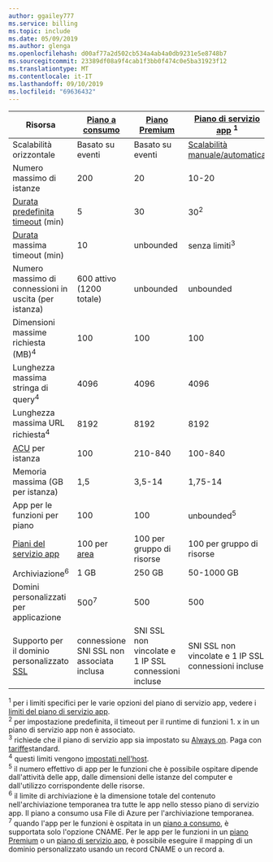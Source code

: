```yaml
---
author: ggailey777
ms.service: billing
ms.topic: include
ms.date: 05/09/2019
ms.author: glenga
ms.openlocfilehash: d00af77a2d502cb534a4ab4a0db9231e5e8748b7
ms.sourcegitcommit: 23389df08a9f4cab1f3bb0f474c0e5ba31923f12
ms.translationtype: MT
ms.contentlocale: it-IT
ms.lasthandoff: 09/10/2019
ms.locfileid: "69636432"
---
```

| Risorsa | [Piano a consumo](../articles/azure-functions/functions-scale.md#consumption-plan) | [Piano Premium](../articles/azure-functions/functions-scale.md#premium-plan) | [Piano di servizio app](../articles/azure-functions/functions-scale.md#app-service-plan) <sup>1</sup> |
| --- | --- | --- | --- |
| Scalabilità orizzontale | Basato su eventi | Basato su eventi | [Scalabilità manuale/automatica](../articles/app-service/manage-scale-up.md) | 
| Numero massimo di istanze | 200 | 20 | 10-20 |
|[Durata predefinita timeout](../articles/azure-functions/functions-scale.md#timeout) (min) |5 | 30 |30<sup>2</sup> |
|[Durata](../articles/azure-functions/functions-scale.md#timeout) massima timeout (min) |10 | unbounded | senza limiti<sup>3</sup> |
| Numero massimo di connessioni in uscita (per istanza) | 600 attivo (1200 totale) | unbounded | unbounded |
| Dimensioni massime richiesta (MB)<sup>4</sup> | 100 | 100 | 100 |
| Lunghezza massima stringa di query<sup>4</sup> | 4096 | 4096 | 4096 |
| Lunghezza massima URL richiesta<sup>4</sup> | 8192 | 8192 | 8192 |
| [ACU](../articles/virtual-machines/windows/acu.md) per istanza | 100 | 210-840 | 100-840 |
| Memoria massima (GB per istanza) | 1,5 | 3,5-14 | 1,75-14 |
| App per le funzioni per piano |100 |100 |unbounded<sup>5</sup> |
| [Piani del servizio app](../articles/app-service/overview-hosting-plans.md) | 100 per [area](https://azure.microsoft.com/global-infrastructure/regions/) |100 per gruppo di risorse |100 per gruppo di risorse |
| Archiviazione<sup>6</sup> |1 GB |250 GB |50-1000 GB |
| Domini personalizzati per applicazione</a> |500<sup>7</sup> |500 |500 |
| Supporto per il dominio personalizzato [SSL](../articles/app-service/app-service-web-tutorial-custom-ssl.md) |connessione SNI SSL non associata inclusa | SNI SSL non vincolate e 1 IP SSL connessioni incluse |SNI SSL non vincolate e 1 IP SSL connessioni incluse | 

<sup>1</sup> per i limiti specifici per le varie opzioni del piano di servizio app, vedere i [limiti del piano di servizio app](../articles/azure-subscription-service-limits.md#app-service-limits).  
<sup>2</sup> per impostazione predefinita, il timeout per il runtime di funzioni 1. x in un piano di servizio app non è associato.  
<sup>3</sup> richiede che il piano di servizio app sia impostato su [Always on](../articles/azure-functions/functions-scale.md#always-on). Paga con [tariffe](https://azure.microsoft.com/pricing/details/app-service/)standard.  
<sup>4</sup> questi limiti vengono [impostati nell'host](https://github.com/Azure/azure-functions-host/blob/dev/src/WebJobs.Script.WebHost/web.config).  
<sup>5</sup> il numero effettivo di app per le funzioni che è possibile ospitare dipende dall'attività delle app, dalle dimensioni delle istanze del computer e dall'utilizzo corrispondente delle risorse.  
<sup>6</sup> il limite di archiviazione è la dimensione totale del contenuto nell'archiviazione temporanea tra tutte le app nello stesso piano di servizio app. Il piano a consumo usa File di Azure per l'archiviazione temporanea.  
<sup>7</sup> quando l'app per le funzioni è ospitata in un [piano a consumo](../articles/azure-functions/functions-scale.md#consumption-plan), è supportata solo l'opzione CNAME. Per le app per le funzioni in un [piano Premium](../articles/azure-functions/functions-scale.md#premium-plan) o un [piano di servizio app](../articles/azure-functions/functions-scale.md#app-service-plan), è possibile eseguire il mapping di un dominio personalizzato usando un record CNAME o un record a.
